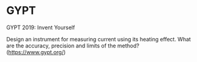 # GYPT
GYPT 2019: Invent Yourself

Design an instrument for measuring current using its heating effect. What are the accuracy, precision and limits of the method?
(https://www.gypt.org/)
